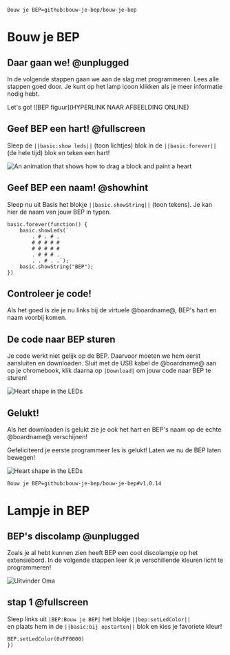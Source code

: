 ```package
Bouw je BEP=github:bouw-je-bep/bouw-je-bep
```

# Bouw je BEP

## Daar gaan we! @unplugged

In de volgende stappen gaan we aan de slag met programmeren. Lees alle stappen goed door. Je kunt op het lamp icoon klikken als je meer informatie nodig hebt.

Let's go! 
![BEP figuur](HYPERLINK NAAR AFBEELDING ONLINE)

## Geef BEP een hart! @fullscreen

Sleep de ``||basic:show leds||`` (toon lichtjes) blok in de ``||basic:forever||`` (de hele tijd) blok en teken een hart!

![An animation that shows how to drag a block and paint a heart](/static/mb/projects/flashing-heart/showleds.gif)

## Geef BEP een naam! @showhint

Sleep nu uit Basis het blokje ``||basic.showString||`` (toon tekens). Je kan hier de naam van jouw BEP in typen.

```blocks
basic.forever(function() {
    basic.showLeds(`
        . # . # .
        # # # # #
        # # # # #
        . # # # .
        . . # . .`);
    basic.showString("BEP");
})
```

## Controleer je code!

Als het goed is zie je nu links bij de virtuele @boardname@, BEP's hart en naam voorbij komen.

## De code naar BEP sturen

Je code werkt niet gelijk op de BEP. Daarvoor moeten we hem eerst aansluiten en downloaden. 
Sluit met de USB kabel de @boardname@ aan op je chromebook, klik daarna op ``|Download|`` om jouw code naar BEP te sturen!

![Heart shape in the LEDs](/static/mb/projects/flashing-heart/sim.gif)

## Gelukt!

Als het downloaden is gelukt zie je ook het hart en BEP's naam op de echte @boardname@ verschijnen!

Gefeliciteerd je eerste programmeer les is gelukt! Laten we nu de BEP laten bewegen!

![Heart shape in the LEDs](/static/mb/projects/flashing-heart/sim.gif)

```package
Bouw je BEP=github:bouw-je-bep/bouw-je-bep#v1.0.14
```

# Lampje in BEP 

## BEP's discolamp @unplugged
Zoals je al hebt kunnen zien heeft BEP een cool discolampje op het extensiebord.
In de volgende stappen leer ik je verschillende kleuren licht te programmeren! 

![Uitvinder Oma](https://bouwjebep.nl/wp-content/uploads/2020/10/BEP2-1024x1024.png)


## stap 1 @fullscreen

Sleep links uit ``|BEP:Bouw je BEP|`` het blokje ``||bep:setLedColor||``  
en plaats hem in de ``||basic:bij opstarten||`` blok en kies je favoriete kleur!

```blocks
BEP.setLedColor(0xFF0000)
})
```
